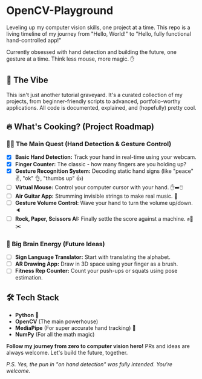 # OpenCV-Playground
Leveling up my computer vision skills, one project at a time. This repo is a living timeline of my journey from "Hello, World!" to "Hello, fully functional hand-controlled app!" 

Currently obsessed with hand detection and building the future, one gesture at a time. Think less mouse, more magic. ✋

## 🚀 The Vibe
This isn't just another tutorial graveyard. It's a curated collection of my projects, from beginner-friendly scripts to advanced, portfolio-worthy applications. All code is documented, explained, and (hopefully) pretty cool.

## 🔥 What's Cooking? (Project Roadmap)

### 🧑‍💻 The Main Quest (Hand Detection & Gesture Control)
- [x] **Basic Hand Detection:** Track your hand in real-time using your webcam.
- [x] **Finger Counter:** The classic - how many fingers are you holding up?
- [x] **Gesture Recognition System:** Decoding static hand signs (like "peace" ✌️, "ok" 👌, "thumbs up" 👍)
- [ ] **Virtual Mouse:** Control your computer cursor with your hand. ✋➡️🖱️
- [ ] **Air Guitar App:** Strumming invisible strings to make real music. 🎸
- [ ] **Gesture Volume Control:** Wave your hand to turn the volume up/down. 🔈
- [ ] **Rock, Paper, Scissors AI:** Finally settle the score against a machine. ✊📄✂️

### 🧠 Big Brain Energy (Future Ideas)
- [ ] **Sign Language Translator:** Start with translating the alphabet.
- [ ] **AR Drawing App:** Draw in 3D space using your finger as a brush.
- [ ] **Fitness Rep Counter:** Count your push-ups or squats using pose estimation.

## 🛠️ Tech Stack
- **Python** 🐍
- **OpenCV** (The main powerhouse) 
- **MediaPipe** (For super accurate hand tracking) 🤙
- **NumPy** (For all the math magic)

**Follow my journey from zero to computer vision hero!** PRs and ideas are always welcome. Let's build the future, together. 

*P.S. Yes, the pun in "on hand detection" was fully intended. You're welcome.*
